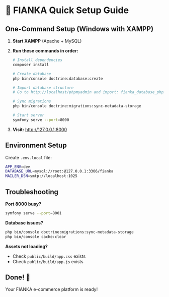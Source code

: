 # 🚀 FIANKA Quick Setup Guide

## One-Command Setup (Windows with XAMPP)

1. **Start XAMPP** (Apache + MySQL)

2. **Run these commands in order:**
   ```bash
   # Install dependencies
   composer install
   
   # Create database
   php bin/console doctrine:database:create
   
   # Import database structure
   # Go to http://localhost/phpmyadmin and import: fianka_database_phpmyadmin.sql
   
   # Sync migrations
   php bin/console doctrine:migrations:sync-metadata-storage
   
   # Start server
   symfony serve --port=8000
   ```

3. **Visit:** http://127.0.0.1:8000

## Environment Setup

Create `.env.local` file:
```bash
APP_ENV=dev
DATABASE_URL=mysql://root:@127.0.0.1:3306/fianka
MAILER_DSN=smtp://localhost:1025
```

## Troubleshooting

**Port 8000 busy?**
```bash
symfony serve --port=8001
```

**Database issues?**
```bash
php bin/console doctrine:migrations:sync-metadata-storage
php bin/console cache:clear
```

**Assets not loading?**
- Check `public/build/app.css` exists
- Check `public/build/app.js` exists

## Done! 🎉

Your FIANKA e-commerce platform is ready! 